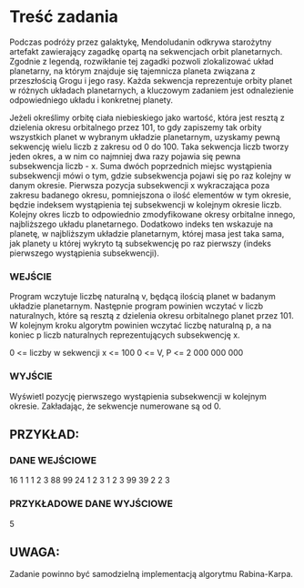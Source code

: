 # Treść zadania

Podczas podróży przez galaktykę, Mendoludanin odkrywa starożytny artefakt zawierający zagadkę opartą na sekwencjach orbit planetarnych. Zgodnie z legendą, rozwikłanie tej zagadki pozwoli zlokalizować układ planetarny, na którym znajduje się tajemnicza planeta związana z przeszłością Grogu i jego rasy. Każda sekwencja reprezentuje orbity planet w różnych układach planetarnych, a kluczowym zadaniem jest odnalezienie odpowiedniego układu i konkretnej planety.

Jeżeli określimy orbitę ciała niebieskiego jako wartość, która jest resztą z dzielenia okresu orbitalnego przez 101, to gdy zapiszemy tak orbity wszystkich planet w wybranym układzie planetarnym, uzyskamy pewną sekwencję wielu liczb z zakresu od 0 do 100. Taka sekwencja liczb tworzy jeden okres, a w nim co najmniej dwa razy pojawia się pewna subsekwencja liczb - x. Suma dwóch poprzednich miejsc wystąpienia subsekwencji mówi o tym, gdzie subsekwencja pojawi się po raz kolejny w danym okresie. Pierwsza pozycja subsekwencji x wykraczająca poza zakresu badanego okresu, pomniejszona o ilość elementów w tym okresie, będzie indeksem wystąpienia tej subsekwencji w kolejnym okresie liczb. Kolejny okres liczb to odpowiednio zmodyfikowane okresy orbitalne innego, najbliższego układu planetarnego. Dodatkowo indeks ten wskazuje na planetę, w najbliższym układzie planetarnym, której masa jest taka sama, jak planety u której wykryto tą subsekwencję po raz pierwszy (indeks pierwszego wystąpienia subsekwencji).

### WEJŚCIE

Program wczytuje liczbę naturalną v, będącą ilością planet w badanym układzie planetarnym. Następnie program powinien wczytać v liczb naturalnych, które są resztą z dzielenia okresu orbitalnego planet przez 101. W kolejnym kroku algorytm powinien wczytać liczbę naturalną p, a na koniec p liczb naturalnych reprezentujących subsekwencję x.

0 <= liczby w sekwencji x <= 100
0 <= V, P <= 2 000 000 000

### WYJŚCIE

Wyświetl pozycję pierwszego wystąpienia subsekwencji w kolejnym okresie. Zakładając, że sekwencje numerowane są od 0.

## PRZYKŁAD:

### DANE WEJŚCIOWE

16
1 1 1 2 3 88 99 24 1 2 3 1 2 3 99 39
2
2 3

### PRZYKŁADOWE DANE WYJŚCIOWE

5

## UWAGA:

Zadanie powinno być samodzielną implementacją algorytmu Rabina-Karpa.
